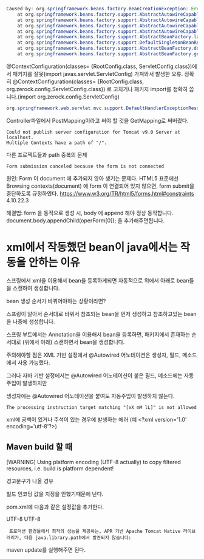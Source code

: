 ```java
Caused by: org.springframework.beans.factory.BeanCreationException: Error creating bean with name 'servletConfig': Instantiation of bean failed; nested exception is org.springframework.beans.BeanInstantiationException: Failed to instantiate [javax.servlet.ServletConfig]: Specified class is an interface
	at org.springframework.beans.factory.support.AbstractAutowireCapableBeanFactory.instantiateBean(AbstractAutowireCapableBeanFactory.java:1287)
	at org.springframework.beans.factory.support.AbstractAutowireCapableBeanFactory.createBeanInstance(AbstractAutowireCapableBeanFactory.java:1181)
	at org.springframework.beans.factory.support.AbstractAutowireCapableBeanFactory.doCreateBean(AbstractAutowireCapableBeanFactory.java:555)
	at org.springframework.beans.factory.support.AbstractAutowireCapableBeanFactory.createBean(AbstractAutowireCapableBeanFactory.java:515)
	at org.springframework.beans.factory.support.AbstractBeanFactory.lambda$doGetBean$0(AbstractBeanFactory.java:320)
	at org.springframework.beans.factory.support.DefaultSingletonBeanRegistry.getSingleton(DefaultSingletonBeanRegistry.java:222)
	at org.springframework.beans.factory.support.AbstractBeanFactory.doGetBean(AbstractBeanFactory.java:318)
	at org.springframework.beans.factory.support.AbstractBeanFactory.getBean(AbstractBeanFactory.java:199)
```

@ContextConfiguration(classes= {RootConfig.class, ServletConfig.class})에서
패키지를 잘못(import javax.servlet.ServletConfig) 가져와서 발생한 오류.
정확히 @ContextConfiguration(classes= {RootConfig.class, org.zerock.config.ServletConfig.class}) 로 고치거나 패키지 import를 정확히 씁니다.(import org.zerock.config.ServletConfig)


```java
org.springframework.web.servlet.mvc.support.DefaultHandlerExceptionResolver - Resolved [org.springframework.web.HttpRequestMethodNotSupportedException: Request method 'POST' not supported]
```
Controller파일에서 PostMapping이라고 써야 할 것을 GetMapping로 써버렸다.


```
Could not publish server configuration for Tomcat v9.0 Server at localhost.
Multiple Contexts have a path of "/".
```
다른 프로젝트들과 path 중복의 문제




```
Form submission canceled because the form is not connected

```

원인:
Form 이 document 에 추가되지 않아 생기는 문제다.
HTML5 표준에선 Browsing contexts(document) 에 form 이 연결되어 있지 않으면, form submit을 중단하도록 규정하였다.
https://www.w3.org/TR/html5/forms.html#constraints 4.10.22.3

해결법:
form 을 동적으로 생성 시, body 에 append 해야 정상 동작합니다.
document.body.appendChild(operForm[0]); 을 추가해주면됩니다.


# xml에서 작동했던 bean이 java에서는 작동을 안하는 이유
스프링에서 xml을 이용해서 bean을 등록하게되면 자동적으로 위에서 아래로 bean들을 스캔하여 생성합니다.

bean 생성 순서가 바뀌어야하는 상황이라면?

스프링이 알아서 순서대로 바꿔서 참조되는 bean을 먼저 생성하고 참조하고있는 bean을 나중에 생성합니다.

스프링 부트에서는 Annotation을 이용해서 bean을 등록하면, 패키지에서 존재하는 순서대로 (위에서 아래) 스캔하면서 bean을 생성합니다.





주의해야할 점은 XML 기반 설정에서 @Autowired 어노테이션은 생성자, 필드, 메소드에서 사용 가능했다.

그러나 자바 기반 설정에서는 @Autowired 어노테이션이 붙은 필드, 메소드에는 자동 주입이 발생하지만

생성자에는 @Autowired  어노테이션을  붙여도 자동주입이 발생하지 않는다.


```
The processing instruction target matching "[xX mM lL]" is not allowed
```

xml에 공백이 있거나 주석이 있는 경우에 발생하는 에러 (예 \<?xml version='1.0' encoding='utf-8'?>)






## Maven build 할 때

[WARNING] Using platform encoding (UTF-8 actually) to copy filtered resources, i.e. build is platform dependent!


경고문구가 나올 경우



빌드 인코딩 값을 지정을 안했기때문에 난다.



pom.xml에 다음과 같은 설정값을 추가한다.

  <!-- Build Encoding UTF-8 Setting -->
 <properties>
  <project.build.sourceEncoding>UTF-8</project.build.sourceEncoding>
  <project.reporting.outputEncoding>UTF-8</project.reporting.outputEncoding>
 </properties>



```
 프로덕션 환경들에서 최적의 성능을 제공하는, APR 기반 Apache Tomcat Native 라이브러리가, 다음 java.library.path에서 발견되지 않습니다:

```


maven update를 실행해주면 된다.